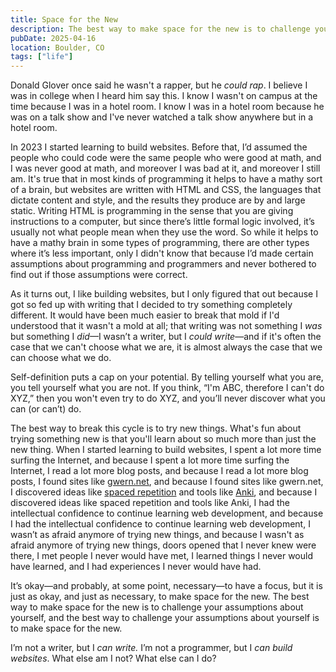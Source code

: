```yaml
---
title: Space for the New
description: The best way to make space for the new is to challenge your assumptions about yourself, and the best way to challenge your assumptions about yourself is to make space for the new.
pubDate: 2025-04-16
location: Boulder, CO
tags: ["life"]
---
```


Donald Glover once said he wasn't a rapper, but he *could rap*. I believe I was in college when I heard him say this. I know I wasn't on campus at the time because I was in a hotel room. I know I was in a hotel room because he was on a talk show and I've never watched a talk show anywhere but in a hotel room.

In 2023 I started learning to build websites. Before that, I’d assumed the people who could code were the same people who were good at math, and I was never good at math, and moreover I was bad at it, and moreover I still am. It's true that in most kinds of programming it helps to have a mathy sort of a brain, but websites are written with HTML and CSS, the languages that dictate content and style, and the results they produce are by and large static. Writing HTML is programming in the sense that you are giving instructions to a computer, but since there’s little formal logic involved, it’s usually not what people mean when they use the word. So while it helps to have a mathy brain in some types of programming, there are other types where it’s less important, only I didn't know that because I’d made certain assumptions about programming and programmers and never bothered to find out if those assumptions were correct.

As it turns out, I like building websites, but I only figured that out because I got so fed up with writing that I decided to try something completely different. It would have been much easier to break that mold if I'd understood that it wasn't a mold at all; that writing was not something I *was* but something I *did*—I wasn’t a writer, but I *could write*—and if it's often the case that we can't choose what we are, it is almost always the case that we can choose what we do.

Self-definition puts a cap on your potential. By telling yourself what you are, you tell yourself what you are not. If you think, “I'm ABC, therefore I can't do XYZ,” then you won't even try to do XYZ, and you’ll never discover what you can (or can’t) do.

The best way to break this cycle is to try new things. What's fun about trying something new is that you'll learn about so much more than just the new thing. When I started learning to build websites, I spent a lot more time surfing the Internet, and because I spent a lot more time surfing the Internet, I read a lot more blog posts, and because I read a lot more blog posts, I found sites like [gwern.net](https://gwern.net/), and because I found sites like gwern.net, I discovered ideas like [spaced repetition](https://en.wikipedia.org/wiki/Spaced_repetition) and tools like [Anki](https://apps.ankiweb.net/), and because I discovered ideas like spaced repetition and tools like Anki, I had the intellectual confidence to continue learning web development, and because I had the intellectual confidence to continue learning web development, I wasn’t as afraid anymore of trying new things, and because I wasn't as afraid anymore of trying new things, doors opened that I never knew were there, I met people I never would have met, I learned things I never would have learned, and I had experiences I never would have had.

It’s okay—and probably, at some point, necessary—to have a focus, but it is just as okay, and just as necessary, to make space for the new. The best way to make space for the new is to challenge your assumptions about yourself, and the best way to challenge your assumptions about yourself is to make space for the new.

I’m not a writer, but I *can write.* I’m not a programmer, but I *can build websites*. What else am I not? What else can I do?
